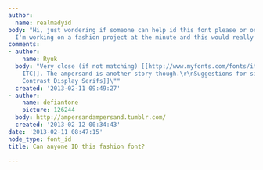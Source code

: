 ```yaml
---
author:
  name: realmadyid
body: "Hi, just wondering if someone can help id this font please or one similar?
  I'm working on a fashion project at the minute and this would really come in handy.\r\n\r\nhttp://www.nicklas-h.se/TwistTango.htm\r\n\r\nThanks"
comments:
- author:
    name: Ryuk
  body: "Very close (if not matching) [[http://www.myfonts.com/fonts/itc/bodoni-seventy-two/|Bodoni
    ITC]]. The ampersand is another story though.\r\nSuggestions for similars: \"[[http://myfonts.us/td-ESia3B|High
    Contrast Display Serifs]]\""
  created: '2013-02-11 09:49:27'
- author:
    name: defiantone
    picture: 126244
  body: http://ampersandampersand.tumblr.com/
  created: '2013-02-12 00:34:43'
date: '2013-02-11 08:47:15'
node_type: font_id
title: Can anyone ID this fashion font?

---
```

